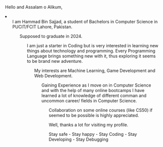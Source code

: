 Hello and Assalam o Alikum,
<li> 
 <ul> I am Hammad Bin Sajjad, a student of Bachelors in Computer Science in PUCIT/FCIT Lahore, Pakistan.
  </li>

 <ul> Supposed to graduate in 2024.

<ul>I am just a starter in Coding but is very interested in learning new things about technology and programming.
  Every Programming Language brings something new with it, thus exploring it seems to be brand new adventure.

<ul> My interests are Machine Learning, Game Development and Web Development.

<ul> Gaining Experience as I move on in Computer Science and with the help of many online bootcamps I have learned
   a lot of knowledge of different comman and uncommon career/ fields in Computer Science.
   
<ul> Collaboration on some online courses (like CS50) if seemed to be possible is highly appreciated.
</li>

Well, thanks a lot for visiting my profile. 

Stay safe - Stay happy - Stay Coding - Stay Developing - Stay Debugging 
